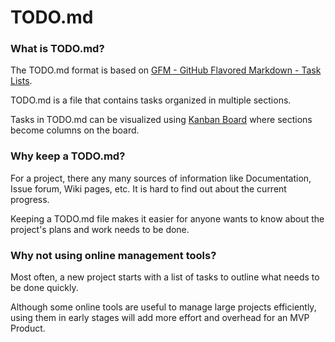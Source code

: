 # TODO.md

### What is TODO.md?

The TODO.md format is based on [GFM - GitHub Flavored Markdown - Task Lists](https://guides.github.com/features/mastering-markdown/#GitHub-flavored-markdown).

TODO.md is a file that contains tasks organized in multiple sections.

Tasks in TODO.md can be visualized using [Kanban Board](https://en.wikipedia.org/wiki/Kanban_board) where sections become columns on the board.

### Why keep a TODO.md?

For a project, there any many sources of information like Documentation, Issue forum, Wiki pages, etc. It is hard to find out about the current progress.

Keeping a TODO.md file makes it easier for anyone wants to know about the project's plans and work needs to be done.

### Why not using online management tools?

Most often, a new project starts with a list of tasks to outline what needs to be done quickly. 

Although some online tools are useful to manage large projects efficiently, using them in early stages will add more effort and overhead for an MVP Product.